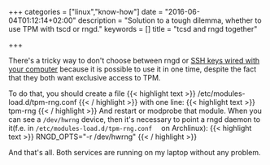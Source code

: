 +++
categories = ["linux","know-how"]
date = "2016-06-04T01:12:14+02:00"
description = "Solution to a tough dilemma, whether to use TPM with tscd or rngd."
keywords = []
title = "tcsd and rngd together"

+++

There's a tricky way to don't choose between rngd or [SSH keys wired with your computer](https://wiki.archlinux.org/index.php/Trusted_Platform_Module#Securing_SSH_Keys) because it is possible to use it in one time, despite the fact that they both want exclusive access to TPM.

To do that, you should create a file 
{{< highlight text >}}
/etc/modules-load.d/tpm-rng.conf 
{{< / highlight >}}
with one line:
{{< highlight text >}}
tpm-rng
{{< / highlight >}}
And restart or modprobe that module.
When you can see a `/dev/hwrng` device, then it's necessary to point a rngd daemon to it(f.e. in `/etc/modules-load.d/tpm-rng.conf 
` on Archlinux):
{{< highlight text >}}
RNGD_OPTS="-r /dev/hwrng"
{{< / highlight >}}

And that's all. Both services are running on my laptop without any problem.
